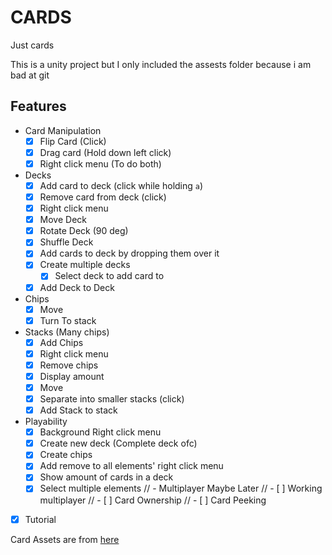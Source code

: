 # CARDS
Just cards

This is a unity project but I only included the assests folder because i am bad at git

## Features
- Card Manipulation
  - [X] Flip Card (Click)
  - [X] Drag card (Hold down left click)
  - [X] Right click menu (To do both)
- Decks
  - [X] Add card to deck (click while holding `a`)
  - [X] Remove card from deck (click)
  - [X] Right click menu
  - [X] Move Deck
  - [X] Rotate Deck (90 deg)
  - [X] Shuffle Deck
  - [X] Add cards to deck by dropping them over it
  - [X] Create multiple decks
    - [X] Select deck to add card to
  - [X] Add Deck to Deck
- Chips
  - [X] Move
  - [X] Turn To stack
- Stacks (Many chips)
  - [X] Add Chips
  - [X] Right click menu
  - [X] Remove chips
  - [X] Display amount
  - [X] Move
  - [X] Separate into smaller stacks (click)
  - [X] Add Stack to stack
- Playability
  - [X] Background Right click menu
  - [X] Create new deck (Complete deck ofc)
  - [X] Create chips
  - [X] Add remove to all elements' right click menu
  - [X] Show amount of cards in a deck
  - [X] Select multiple elements
// - Multiplayer Maybe Later
//   - [ ] Working multiplayer
//   - [ ] Card Ownership
//   - [ ] Card Peeking

- [X] Tutorial


Card Assets are from [here](https://screamingbrainstudios.itch.io/poker-pack)
